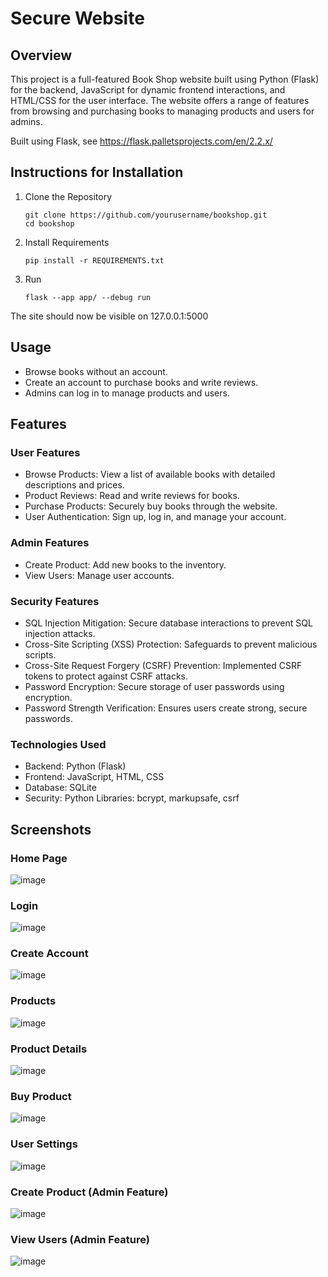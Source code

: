 # Secure Website

## Overview

This project is a full-featured Book Shop website built using Python (Flask) for the backend, JavaScript for dynamic frontend interactions, and HTML/CSS for the user interface. The website offers a range of features from browsing and purchasing books to managing products and users for admins.

Built using Flask, see https://flask.palletsprojects.com/en/2.2.x/

## Instructions for Installation
     
  1. Clone the Repository

      ```
	 git clone https://github.com/yourusername/bookshop.git
	 cd bookshop
	 ```
  
  2. Install Requirements
  
     ```
	 pip install -r REQUIREMENTS.txt
	 ```
	
  3. Run
  
     ```
	 flask --app app/ --debug run
	 ```

The site should now be visible on 127.0.0.1:5000


## Usage

- Browse books without an account.
- Create an account to purchase books and write reviews.
- Admins can log in to manage products and users.

  
## Features

### User Features

- Browse Products: View a list of available books with detailed descriptions and prices.
- Product Reviews: Read and write reviews for books.
- Purchase Products: Securely buy books through the website.
- User Authentication: Sign up, log in, and manage your account.

### Admin Features

- Create Product: Add new books to the inventory.
- View Users: Manage user accounts.

### Security Features

- SQL Injection Mitigation: Secure database interactions to prevent SQL injection attacks.
- Cross-Site Scripting (XSS) Protection: Safeguards to prevent malicious scripts.
- Cross-Site Request Forgery (CSRF) Prevention: Implemented CSRF tokens to protect against CSRF attacks.
- Password Encryption: Secure storage of user passwords using encryption.
- Password Strength Verification: Ensures users create strong, secure passwords.

### Technologies Used

- Backend: Python (Flask)
- Frontend: JavaScript, HTML, CSS
- Database: SQLite
- Security: Python Libraries: bcrypt, markupsafe, csrf


## Screenshots

### Home Page

![image](https://github.com/venkataprabhav/Python---Flask_Secure_Website/assets/123014399/18dbd51a-d3a6-4dd5-9431-715b1132f214)


### Login

![image](https://github.com/venkataprabhav/Python---Flask_Secure_Website/assets/123014399/e85db69e-4ab5-42ab-abdf-d0a3bdd372b5)


### Create Account

![image](https://github.com/venkataprabhav/Python---Flask_Secure_Website/assets/123014399/740b3177-3b06-4cb2-afaa-10da8d941f05)


### Products

![image](https://github.com/venkataprabhav/Python---Flask_Secure_Website/assets/123014399/4c367453-898b-4adc-9510-4a290aabd4b3)


### Product Details

![image](https://github.com/venkataprabhav/Python---Flask_Secure_Website/assets/123014399/fad201b3-e808-4746-92e5-226ce97b8dd0)


### Buy Product

![image](https://github.com/venkataprabhav/Python---Flask_Secure_Website/assets/123014399/76024b08-2839-4635-96c7-0c0d450aea39)

### User Settings

![image](https://github.com/venkataprabhav/Python---Flask_Secure_Website/assets/123014399/9d3f98e0-24d8-42ad-ad45-27377f7fff08)



### Create Product (Admin Feature)

![image](https://github.com/venkataprabhav/Python---Flask_Secure_Website/assets/123014399/fdc25a8c-c494-4225-8dbf-5b498f9d1bb9)


### View Users (Admin Feature)

![image](https://github.com/venkataprabhav/Python---Flask_Secure_Website/assets/123014399/5464a8c8-c906-4c73-92c4-d13851e6abd2)







